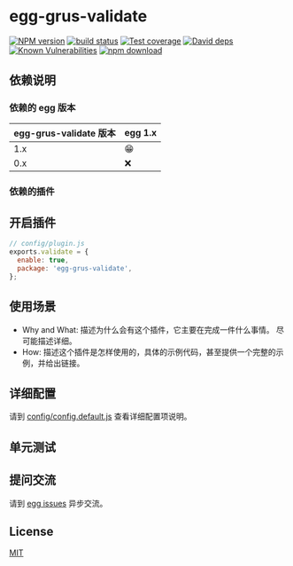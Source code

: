 # egg-grus-validate

[![NPM version][npm-image]][npm-url]
[![build status][travis-image]][travis-url]
[![Test coverage][codecov-image]][codecov-url]
[![David deps][david-image]][david-url]
[![Known Vulnerabilities][snyk-image]][snyk-url]
[![npm download][download-image]][download-url]

[npm-image]: https://img.shields.io/npm/v/egg-grus-validate.svg?style=flat-square
[npm-url]: https://npmjs.org/package/egg-grus-validate
[travis-image]: https://img.shields.io/travis/eggjs/egg-grus-validate.svg?style=flat-square
[travis-url]: https://travis-ci.org/eggjs/egg-grus-validate
[codecov-image]: https://img.shields.io/codecov/c/github/eggjs/egg-grus-validate.svg?style=flat-square
[codecov-url]: https://codecov.io/github/eggjs/egg-grus-validate?branch=master
[david-image]: https://img.shields.io/david/eggjs/egg-grus-validate.svg?style=flat-square
[david-url]: https://david-dm.org/eggjs/egg-grus-validate
[snyk-image]: https://snyk.io/test/npm/egg-grus-validate/badge.svg?style=flat-square
[snyk-url]: https://snyk.io/test/npm/egg-grus-validate
[download-image]: https://img.shields.io/npm/dm/egg-grus-validate.svg?style=flat-square
[download-url]: https://npmjs.org/package/egg-grus-validate

<!--
Description here.
-->

## 依赖说明

### 依赖的 egg 版本

egg-grus-validate 版本 | egg 1.x
--- | ---
1.x | 😁
0.x | ❌

### 依赖的插件
<!--

如果有依赖其它插件，请在这里特别说明。如

- security
- multipart

-->

## 开启插件

```js
// config/plugin.js
exports.validate = {
  enable: true,
  package: 'egg-grus-validate',
};
```

## 使用场景

- Why and What: 描述为什么会有这个插件，它主要在完成一件什么事情。
尽可能描述详细。
- How: 描述这个插件是怎样使用的，具体的示例代码，甚至提供一个完整的示例，并给出链接。

## 详细配置

请到 [config/config.default.js](config/config.default.js) 查看详细配置项说明。

## 单元测试

<!-- 描述如何在单元测试中使用此插件，例如 schedule 如何触发。无则省略。-->

## 提问交流

请到 [egg issues](https://github.com/eggjs/egg/issues) 异步交流。

## License

[MIT](LICENSE)
